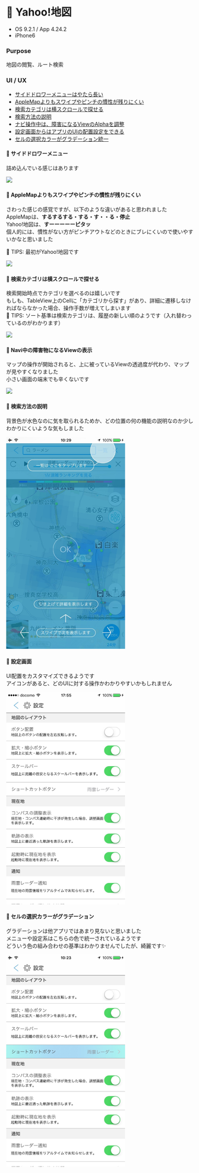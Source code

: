 # :house_with_garden: Yahoo!地図

* OS 9.2.1 / App 4.24.2
* iPhone6

### Purpose
地図の閲覧、ルート検索

### UI / UX  
* [サイドドロワーメニューはやたら長い](#yahoomap_menu)
* [AppleMapよりもスワイプやピンチの慣性が残りにくい](#yahoomap_inertia)
* [検索カテゴリは横スクロールで探せる](#yahoomap_searchCategoty)
* [検索方法の説明](#yahoomap_searchHowTo)
* [ナビ操作中は、障害になるViewのAlphaを調整](#yahoomap_obstacle)
* [設定画面からはアプリのUIの配置設定をできる](#yahoomap_setting)
* [セルの選択カラーがグラデーション統一](#yahoomap_cell)

#### :triangular_flag_on_post: <a name="yahoomap_menu">サイドドロワーメニュー</a>
詰め込んでいる感じはあります   

<img src="https://github.com/mafmoff/100Apps/blob/master/Resources/Images/yahoomap_menu.gif" width="320px">

#### :triangular_flag_on_post: <a name="yahoomap_inertia">AppleMapよりもスワイプやピンチの慣性が残りにくい</a>
さわった感じの感覚ですが、以下のような違いがあると思われました   
AppleMapは、**するするする・する・す・・る・停止**   
Yahoo!地図は、**すーーーーーピタッ**   
個人的には、慣性がない方がピンチアウトなどのときにブレにくいので使いやすいかなと思いました   

:tada: TIPS: 最初がYahoo!地図です  

<img src="https://github.com/mafmoff/100Apps/blob/master/Resources/Images/yahoomap_inertia.gif" width="320px">

#### :triangular_flag_on_post: <a name="yahoomap_searchCategoty">検索カテゴリは横スクロールで探せる</a>
検索開始時点でカテゴリを選べるのは嬉しいです   
もしも、TableView上のCellに「カテゴリから探す」があり、詳細に遷移しなければならなかった場合、操作手数が増えてしまいます   
:tada: TIPS: ソート基準は検索カテゴリは、履歴の新しい順のようです（入れ替わっているのがわかります）
 
<img src="https://github.com/mafmoff/100Apps/blob/master/Resources/Images/yahoomap_searchCategoty.gif" width="320px">

#### :triangular_flag_on_post: <a name="yahoomap_obstacle">Navi中の障害物になるViewの表示</a>
マップの操作が開始されると、上に被っているViewの透過度が代わり、マップが見やすくなりました   
小さい画面の端末でも辛くないです

<img src="https://github.com/mafmoff/100Apps/blob/master/Resources/Images/yahoomap_obstacle.gif" width="320px">

#### :triangular_flag_on_post: <a name="yahoomap_searchHowTo">検索方法の説明</a>
背景色が水色なのに気を取られるためか、どの位置の何の機能の説明なのか少しわかりにくいような気もしました   

<img src="https://github.com/mafmoff/100Apps/blob/master/Resources/Images/yahoomap_searchHowTo.jpg" width="320px">

#### :triangular_flag_on_post: <a name="yahoomap_setting">設定画面</a>
UI配置をカスタマイズできるようです   
アイコンがあると、どのUIに対する操作かわかりやすいかもしれません

<img src="https://github.com/mafmoff/100Apps/blob/master/Resources/Images/yahoomap_setting.jpg" width="320px">


#### :triangular_flag_on_post: <a name="yahoomap_cell">セルの選択カラーがグラデーション</a>
グラデーションは他アプリではあまり見ないと思いました   
メニューや設定系はこちらの色で統一されているようです   
どういう色の組み合わせの基準はわかりませんでしたが、綺麗です:sparkles:

<img src="https://github.com/mafmoff/100Apps/blob/master/Resources/Images/yahoomap_cell.jpg" width="320px">
